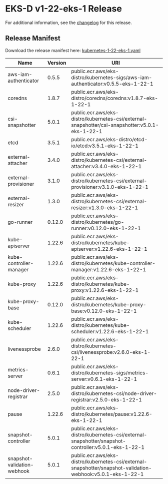 # EKS-D v1-22-eks-1 Release

For additional information, see the [changelog](CHANGELOG-v1-22-eks-1.md) for this release.

## Release Manifest
Download the release manifest here: [kubernetes-1-22-eks-1.yaml](https://distro.eks.amazonaws.com/kubernetes-1-22/kubernetes-1-22-eks-1.yaml)

| Name | Version | URI |
|------|---------|-----|
| aws-iam-authenticator | 0.5.5 | public.ecr.aws/eks-distro/kubernetes-sigs/aws-iam-authenticator:v0.5.5-eks-1-22-1 |
| coredns | 1.8.7 | public.ecr.aws/eks-distro/coredns/coredns:v1.8.7-eks-1-22-1 |
| csi-snapshotter | 5.0.1 | public.ecr.aws/eks-distro/kubernetes-csi/external-snapshotter/csi-snapshotter:v5.0.1-eks-1-22-1 |
| etcd | 3.5.1 | public.ecr.aws/eks-distro/etcd-io/etcd:v3.5.1-eks-1-22-1 |
| external-attacher | 3.4.0 | public.ecr.aws/eks-distro/kubernetes-csi/external-attacher:v3.4.0-eks-1-22-1 |
| external-provisioner | 3.1.0 | public.ecr.aws/eks-distro/kubernetes-csi/external-provisioner:v3.1.0-eks-1-22-1 |
| external-resizer | 1.3.0 | public.ecr.aws/eks-distro/kubernetes-csi/external-resizer:v1.3.0-eks-1-22-1 |
| go-runner | 0.12.0 | public.ecr.aws/eks-distro/kubernetes/go-runner:v0.12.0-eks-1-22-1 |
| kube-apiserver | 1.22.6 | public.ecr.aws/eks-distro/kubernetes/kube-apiserver:v1.22.6-eks-1-22-1 |
| kube-controller-manager | 1.22.6 | public.ecr.aws/eks-distro/kubernetes/kube-controller-manager:v1.22.6-eks-1-22-1 |
| kube-proxy | 1.22.6 | public.ecr.aws/eks-distro/kubernetes/kube-proxy:v1.22.6-eks-1-22-1 |
| kube-proxy-base | 0.12.0 | public.ecr.aws/eks-distro/kubernetes/kube-proxy-base:v0.12.0-eks-1-22-1 |
| kube-scheduler | 1.22.6 | public.ecr.aws/eks-distro/kubernetes/kube-scheduler:v1.22.6-eks-1-22-1 |
| livenessprobe | 2.6.0 | public.ecr.aws/eks-distro/kubernetes-csi/livenessprobe:v2.6.0-eks-1-22-1 |
| metrics-server | 0.6.1 | public.ecr.aws/eks-distro/kubernetes-sigs/metrics-server:v0.6.1-eks-1-22-1 |
| node-driver-registrar | 2.5.0 | public.ecr.aws/eks-distro/kubernetes-csi/node-driver-registrar:v2.5.0-eks-1-22-1 |
| pause | 1.22.6 | public.ecr.aws/eks-distro/kubernetes/pause:v1.22.6-eks-1-22-1 |
| snapshot-controller | 5.0.1 | public.ecr.aws/eks-distro/kubernetes-csi/external-snapshotter/snapshot-controller:v5.0.1-eks-1-22-1 |
| snapshot-validation-webhook | 5.0.1 | public.ecr.aws/eks-distro/kubernetes-csi/external-snapshotter/snapshot-validation-webhook:v5.0.1-eks-1-22-1 |
